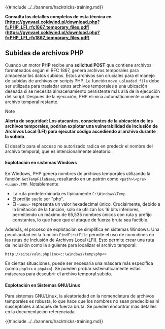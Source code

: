 {{#include ../../banners/hacktricks-training.md}}

**Consulta los detalles completos de esta técnica en [https://gynvael.coldwind.pl/download.php?f=PHP_LFI_rfc1867_temporary_files.pdf](https://gynvael.coldwind.pl/download.php?f=PHP_LFI_rfc1867_temporary_files.pdf)**

## **Subidas de archivos PHP**

Cuando un motor **PHP** recibe una **solicitud POST** que contiene archivos formateados según el RFC 1867, genera archivos temporales para almacenar los datos subidos. Estos archivos son cruciales para el manejo de subidas de archivos en scripts PHP. La función `move_uploaded_file` debe ser utilizada para trasladar estos archivos temporales a una ubicación deseada si se necesita almacenamiento persistente más allá de la ejecución del script. Después de la ejecución, PHP elimina automáticamente cualquier archivo temporal restante.

> [!NOTE]
> **Alerta de seguridad: Los atacantes, conscientes de la ubicación de los archivos temporales, podrían explotar una vulnerabilidad de Inclusión de Archivos Local (LFI) para ejecutar código accediendo al archivo durante la subida.**

El desafío para el acceso no autorizado radica en predecir el nombre del archivo temporal, que es intencionalmente aleatorio.

#### Explotación en sistemas Windows

En Windows, PHP genera nombres de archivos temporales utilizando la función `GetTempFileName`, resultando en un patrón como `<path>\<pre><uuuu>.TMP`. Notablemente:

- La ruta predeterminada es típicamente `C:\Windows\Temp`.
- El prefijo suele ser "php".
- El `<uuuu>` representa un valor hexadecimal único. Crucialmente, debido a la limitación de la función, solo se utilizan los 16 bits inferiores, permitiendo un máximo de 65,535 nombres únicos con ruta y prefijo constantes, lo que hace que el ataque de fuerza bruta sea factible.

Además, el proceso de explotación se simplifica en sistemas Windows. Una peculiaridad en la función `FindFirstFile` permite el uso de comodines en las rutas de Inclusión de Archivos Local (LFI). Esto permite crear una ruta de inclusión como la siguiente para localizar el archivo temporal:
```
http://site/vuln.php?inc=c:\windows\temp\php<<
```
En ciertas situaciones, puede ser necesaria una máscara más específica (como `php1<<` o `phpA<<`). Se pueden probar sistemáticamente estas máscaras para descubrir el archivo temporal subido.

#### Explotación en Sistemas GNU/Linux

Para sistemas GNU/Linux, la aleatoriedad en la nomenclatura de archivos temporales es robusta, lo que hace que los nombres no sean predecibles ni susceptibles a ataques de fuerza bruta. Se pueden encontrar más detalles en la documentación referenciada.

{{#include ../../banners/hacktricks-training.md}}
